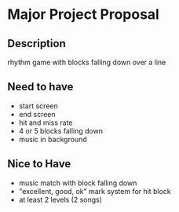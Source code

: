 # Major Project Proposal

## Description
rhythm game with blocks falling down over a line

## Need to have
- start screen
- end screen
- hit and miss rate
- 4 or 5 blocks falling down
- music in background

## Nice to Have
- music match with block falling down
- "excellent, good, ok" mark system for hit block
- at least 2 levels (2 songs)
